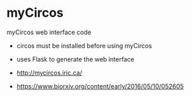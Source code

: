 # myCircos
myCircos web interface code

- circos must be installed before using myCircos
- uses Flask to generate the web interface

- http://mycircos.iric.ca/
- https://www.biorxiv.org/content/early/2016/05/10/052605
